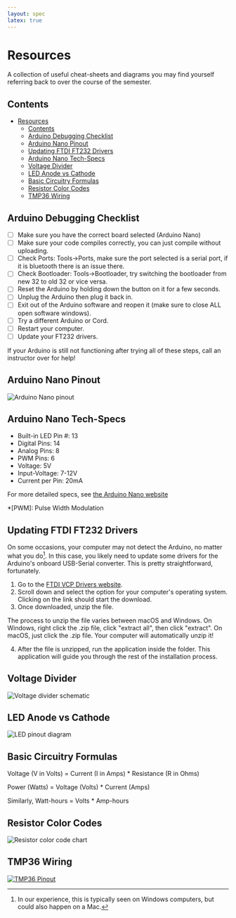 ```yaml
---
layout: spec
latex: true
---
```


# Resources

A collection of useful cheat-sheets and diagrams you may find yourself referring back to over the course of the semester.

## Contents

- [Resources](#resources)
  - [Contents](#contents)
  - [Arduino Debugging Checklist](#arduino-debugging-checklist)
  - [Arduino Nano Pinout](#arduino-nano-pinout)
  - [Updating FTDI FT232 Drivers](#updating-ftdi-ft232-drivers)
  - [Arduino Nano Tech-Specs](#arduino-nano-tech-specs)
  - [Voltage Divider](#voltage-divider)
  - [LED Anode vs Cathode](#led-anode-vs-cathode)
  - [Basic Circuitry Formulas](#basic-circuitry-formulas)
  - [Resistor Color Codes](#resistor-color-codes)
  - [TMP36 Wiring](#tmp36-wiring)

## Arduino Debugging Checklist

- [ ] Make sure you have the correct board selected (Arduino Nano)
- [ ] Make sure your code compiles correctly, you can just compile without uploading.
- [ ] Check Ports: Tools->Ports, make sure the port selected is a serial port, if it is bluetooth there is an issue there.
- [ ] Check Bootloader: Tools->Bootloader, try switching the bootloader from new 32 to old 32 or vice versa.
- [ ] Reset the Arduino by holding down the button on it for a few seconds.
- [ ] Unplug the Arduino then plug it back in.
- [ ] Exit out of the Arduino software and reopen it (make sure to close ALL open software windows).  
- [ ] Try a different Arduino or Cord.
- [ ] Restart your computer.
- [ ] Update your FT232 drivers.

If your Arduino is still not functioning after trying all of these steps, call an instructor over for help!

## Arduino Nano Pinout

![Arduino Nano pinout](https://docs.arduino.cc/static/aea75b21cea87290ef2ed4e783b336ef/A000005-pinout.png)

## Arduino Nano Tech-Specs

- Built-in LED Pin #: 13
- Digital Pins: 14
- Analog Pins: 8
- PWM Pins: 6
- Voltage: 5V
- Input-Voltage: 7-12V
- Current per Pin: 20mA

For more detailed specs, see [the Arduino Nano website](https://docs.arduino.cc/hardware/nano)

*[PWM]: Pulse Width Modulation

## Updating FTDI FT232 Drivers

On some occasions, your computer may not detect the Arduino, no matter what you do[^1]. In this case, you likely need to update some drivers for the Arduino's onboard USB-Serial converter. This is pretty straightforward, fortunately. 

1. Go to the [FTDI VCP Drivers website](https://ftdichip.com/drivers/vcp-drivers/). 
2. Scroll down and select the option for your computer's operating system. Clicking on the link should start the download.
3. Once downloaded, unzip the file. 

<div class="primer-spec-callout" markdown="1">
The process to unzip the file varies between macOS and Windows. 
On Windows, right click the .zip file, click "extract all", then click "extract". 
On macOS, just click the .zip file. Your computer will automatically unzip it!
</div>

4. After the file is unzipped, run the application inside the folder. This application will guide you through the rest of the installation process.

[^1]:In our experience, this is typically seen on Windows computers, but could also happen on a Mac.

## Voltage Divider

![Voltage divider schematic](media/voltage-divider.png)

## LED Anode vs Cathode

![LED pinout diagram](media/LED-pinout-anode-cathode.png)

## Basic Circuitry Formulas

Voltage (V in Volts) = Current (I in Amps) * Resistance (R in Ohms)

Power (Watts) = Voltage (Volts) * Current (Amps)

Similarly, Watt-hours = Volts * Amp-hours

## Resistor Color Codes

![Resistor color code chart](https://eepower.com/uploads/education/resistor_color_codes_chart.png)

## TMP36 Wiring

[![TMP36 Pinout](https://cdn-learn.adafruit.com/assets/assets/000/000/471/large1024/temperature_tmp36pinout.gif?1447975787)](https://learn.adafruit.com/tmp36-temperature-sensor/overview)

